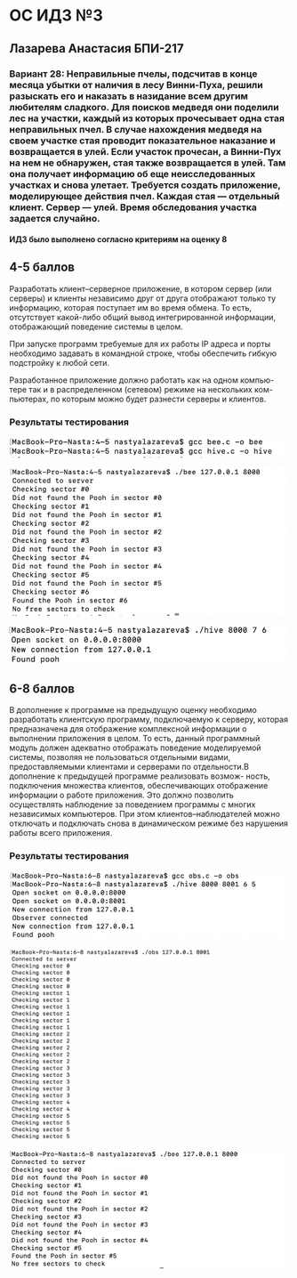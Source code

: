 # ОС ИДЗ №3
## Лазарева Анастасия БПИ-217
### Вариант 28: Неправильные пчелы, подсчитав в конце месяца убытки от наличия в лесу Винни-Пуха, решили разыскать его и наказать в назидание всем другим любителям сладкого. Для поисков медведя они поделили лес на участки, каждый из которых прочесывает одна стая неправильных пчел. В случае нахождения медведя на своем участке стая проводит показательное наказание и возвращается в улей. Если участок прочесан, а Винни-Пух на нем не обнаружен, стая также возвращается в улей. Там она получает информацию об еще неисследованных участках и снова улетает. Требуется создать приложение, моделирующее действия пчел. Каждая стая — отдельный клиент. Сервер — улей. Время обследования участка задается случайно.

#### ИДЗ было выполнено согласно критериям на оценку 8
## 4-5 баллов
Разработать клиент–серверное приложение, в котором сервер (или серверы) и клиенты независимо друг от друга отображают только ту информацию, которая поступает им во время обмена. То есть, отсутствует какой-либо общий вывод интегрированной информации, отображающий поведение системы в целом.

При запуске программ требуемые для их работы IP адреса и порты необходимо задавать в командной строке, чтобы обеспечить гибкую подстройку к любой сети.

Разработанное приложение должно работать как на одном компью- тере так и в распределенном (сетевом) режиме на нескольких ком- пьютерах, по которым можно будет разнести серверы и клиентов.
### Результаты тестирования
![img](/4-5/image1.png)

![img](/4-5/image2.png)

![img](/4-5/image3.png)

## 6-8 баллов
В дополнение к программе на предыдущую оценку необходимо разработать клиентскую программу, подключаемую к серверу, которая предназначена для отображение комплексной информации о выполнении приложения в целом. То есть, данный программный модуль должен адекватно отображать поведение моделируемой системы, позволяя не пользоваться отдельными видами, предоставляемыми клиентами и серверами по отдельности.В дополнение к предыдущей программе реализовать возмож- ность, подключения множества клиентов, обеспечивающих отображение информации о работе приложения. Это должно позволить осуществлять наблюдение за поведением программы с многих независимых компьютеров. При этом клиентов–наблюдателей можно отключать и подключать снова в динамическом режиме без нарушения работы всего приложения.

### Результаты тестирования
![img](/6-8/image4.png)

![img](/6-8/image5.png)

![img](/6-8/image6.png)


